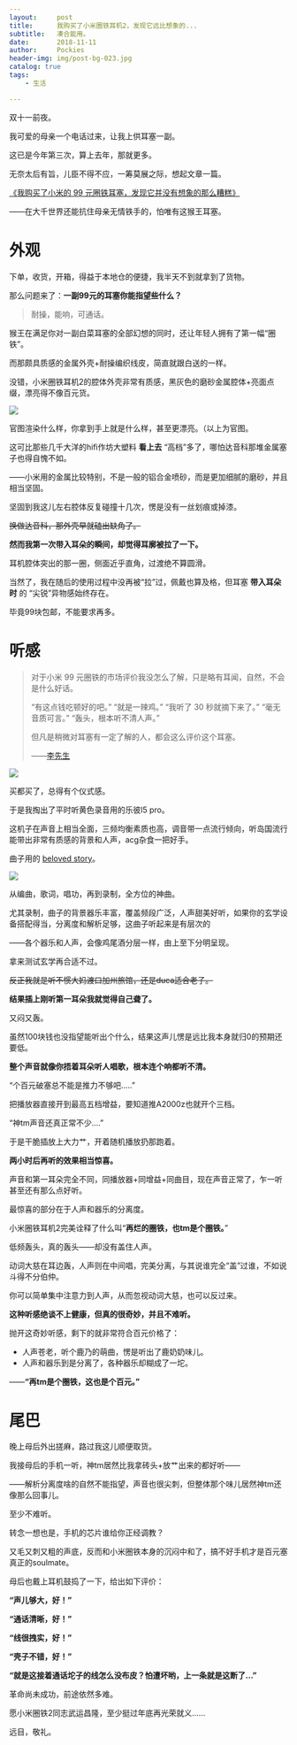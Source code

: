 ```yaml
---
layout:     post
title:      我购买了小米圈铁耳机2，发现它远比想象的...
subtitle:   凑合能用。
date:       2018-11-11
author:     Pockies
header-img: img/post-bg-023.jpg
catalog: true
tags:
    - 生活

---
```


双十一前夜。

我可爱的母亲一个电话过来，让我上供耳塞一副。

这已是今年第三次，算上去年，那就更多。

无奈太后有旨，儿臣不得不应，一筹莫展之际，想起文章一篇。

[《我购买了小米的 99 元圈铁耳塞，发现它并没有想象的那么糟糕》 ](https://plumz.me/archives/2773/)

——在大千世界还能抗住母亲无情铁手的，怕唯有这猴王耳塞。

# 外观

下单，收货，开箱，得益于本地仓的便捷，我半天不到就拿到了货物。

那么问题来了：**一副99元的耳塞你能指望些什么？**

> 耐操，能响，可通话。

猴王在满足你对一副白菜耳塞的全部幻想的同时，还让年轻人拥有了第一幅“圈铁”。

而那颇具质感的金属外壳+耐操编织线皮，简直就跟白送的一样。

没错，小米圈铁耳机2的腔体外壳非常有质感，黑灰色的磨砂金属腔体+亮面点缀，漂亮得不像百元货。

![](https://wx4.sinaimg.cn/large/741f9461ly4fx4fjhrt3ij21kw0tcgnb.jpg)

官图渲染什么样，你拿到手上就是什么样，甚至更漂亮。（以上为官图。

这可比那些几千大洋的hifi作坊大塑料 **看上去** “高档”多了，哪怕达音科那堆金属塞子也得自愧不如。

——小米用的金属比较特别，不是一般的铝合金喷砂，而是更加细腻的磨砂，并且相当坚固。

坚固到我这儿左右腔体反复碰撞十几次，愣是没有一丝划痕或掉漆。

~~换做达音科，那外壳早就磕出缺角了。~~

**然而我第一次带入耳朵的瞬间，却觉得耳廓被拉了一下。**

耳机腔体突出的那一圈，侧面近乎直角，过渡绝不算圆滑。

当然了，我在随后的使用过程中没再被“拉”过，佩戴也算及格，但耳塞 **带入耳朵时** 的 “尖锐”异物感始终存在。

毕竟99块包邮，不能要求再多。

# 听感

> 对于小米 99 元圈铁的市场评价我没怎么了解，只是略有耳闻，自然，不会是什么好话。
>
> “有这点钱吃顿好的吧。”
> “就是一辣鸡。”
> “我听了 30 秒就摘下来了。”
> “毫无音质可言。”
> “轰头，根本听不清人声。”
>
> 但凡是稍微对耳塞有一定了解的人，都会这么评价这个耳塞。
>
> ——[李先生](https://plumz.me/archives/2773/)

![](https://wx1.sinaimg.cn/large/741f9461ly1fx48ztqo3jj21410oahdu.jpg)

买都买了，总得有个仪式感。

于是我掏出了平时听黄色录音用的乐彼l5 pro。

这机子在声音上相当全面，三频均衡素质也高，调音带一点流行倾向，听岛国流行能带出非常有质感的背景和人声，acg杂食一把好手。

曲子用的 [beloved story](https://music.163.com/#/song?id=447279650)。

![](https://wx4.sinaimg.cn/large/741f9461ly1fx4fkil8inj20yh0m0wz2.jpg)

从编曲，歌词，唱功，再到录制，全方位的神曲。

尤其录制，曲子的背景器乐丰富，覆盖频段广泛，人声甜美好听，如果你的玄学设备搭配得当，分离度和解析足够，这曲子听起来是有层次的

——各个器乐和人声，会像鸡尾酒分层一样，由上至下分明呈现。

拿来测试玄学再合适不过。

~~反正我就是听不惯大妈渡口加州旅馆，还是duca适合老子。~~

**结果插上刚听第一耳朵我就觉得自己聋了。**

又闷又轰。

虽然100块钱也没指望能听出个什么，结果这声儿愣是远比我本身就归0的预期还要低。

**整个声音就像你捂着耳朵听人唱歌，根本连个响都听不清。**

“个百元破塞总不能是推力不够吧.....”

把播放器直接开到最高五档增益，要知道推A2000z也就开个三档。

“神tm声音还真正常不少....”

于是干脆插放上大力艹，开着随机播放扔那跑着。

**两小时后再听的效果相当惊喜。**

声音和第一耳朵完全不同，同播放器+同增益+同曲目，现在声音正常了，乍一听甚至还有那么点好听。

最惊喜的部分在于人声和器乐的分离度。

小米圈铁耳机2完美诠释了什么叫“**再烂的圈铁，也tm是个圈铁。**”

低频轰头，真的轰头——却没有盖住人声。

动词大慈在耳边轰，人声则在中间唱，完美分离，与其说谁完全“盖”过谁，不如说斗得不分伯仲。

你可以简单集中注意力到人声，从而忽视动词大慈，也可以反过来。

**这种听感绝谈不上健康，但真的很奇妙，并且不难听。**

抛开这奇妙听感，剩下的就非常符合百元价格了：

- 人声苍老，听个鹿乃的萌曲，愣是听出了鹿奶奶味儿。
- 人声和器乐到是分离了，各种器乐却糊成了一坨。

——**“再tm是个圈铁，这也是个百元。”**

# 尾巴

晚上母后外出搓麻，路过我这儿顺便取货。

我接母后的手机一听，神tm居然比我拿砖头+放艹出来的都好听——

——解析分离度啥的自然不能指望，声音也很尖刺，但整体那个味儿居然神tm还像那么回事儿。

至少不难听。

转念一想也是，手机的芯片谁给你正经调教？

又毛又刺又粗的声底，反而和小米圈铁本身的沉闷中和了，搞不好手机才是百元塞真正的soulmate。

母后也戴上耳机鼓捣了一下，给出如下评价：

**“声儿够大，好！”**

**“通话清晰，好！”**

**“线很拽实，好！”**

**“壳子不错，好！”**

**“就是这接着通话坨子的线怎么没布皮？怕遭坏哟，上一条就是这断了...”**

革命尚未成功，前途依然多难。

愿小米圈铁2同志武运昌隆，至少挺过年底再光荣就义......

远目，敬礼。
